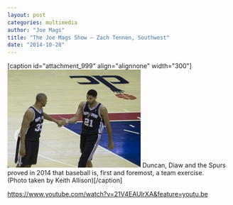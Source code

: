 ```yaml
---
layout: post
categories: multimedia
author: "Joe Mags"
title: "The Joe Mags Show — Zach Tennen, Southwest"
date: "2014-10-28"
---
```


\[caption id="attachment\_999" align="alignnone" width="300"\][![Duncan, Diaw and the Spurs proved in 2014 that baseball is, first and foremost, a team exercise. (Photo taken by Keith Allison)](/img/Duncan.Diaw_-300x221.jpg)](http://www.thehighscreen.com/wp-content/uploads/2014/10/Duncan.Diaw_-e1414351265598.jpg) Duncan, Diaw and the Spurs proved in 2014 that baseball is, first and foremost, a team exercise.  
(Photo taken by Keith Allison)\[/caption\]

https://www.youtube.com/watch?v=21V4EAUlrXA&feature=youtu.be

